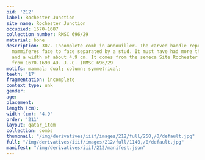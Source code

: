 ```yaml
---
pid: '212'
label: Rochester Junction
site_name: Rochester Junction
occupied: 1670-1687
collection_number: RMSC 696/29
material: bone
description: 307. Incomplete comb in andouiller. The carved handle represents them
  mammiferes face to face separated by a stud. It must have had more than 17 teeth
  and a width of about 4.9 cm. It comes from the seneca Site Rochester Junction dating
  from 1670-1690 AD. J.-C. (RMSC 696/29
motifs: mammal; dual; column; symmetrical;
teeth: '17'
fragmentation: incomplete
context_type: unk
gender:
age:
placement:
length (cm):
width (cm): '4.9'
order: '211'
layout: qatar_item
collection: combs
thumbnail: "/img/derivatives/iiif/images/212/full/250,/0/default.jpg"
full: "/img/derivatives/iiif/images/212/full/1140,/0/default.jpg"
manifest: "/img/derivatives/iiif/212/manifest.json"
---
```

